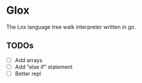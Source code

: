 # Glox

The Lox language tree walk interpreter written in go.

## TODOs

- [ ] Add arrays
- [ ] Add "else if" statement
- [ ] Better repl
